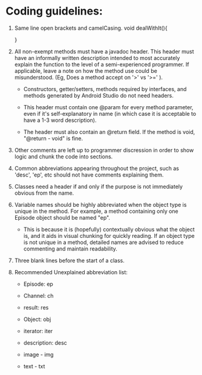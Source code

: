 # Coding guidelines:

1. Same line open brackets and camelCasing. void dealWithIt(){

   }

2. All non-exempt methods must have a javadoc header. This header must have an informally written description intended to most 
accurately explain the function to the level of a semi-experienced programmer. If applicable, leave a note on how the method use could 
be misunderstood. (Eg, Does a method accept on '>' vs '>=' ).

   - Constructors, getter/setters, methods required by interfaces, and methods generated by Android Studio do not need headers.

   - This header must contain one @param for every method parameter, even if it's self-explanatory in name (in which case it is acceptable to have a 1-3 word description).

   - The header must also contain an @return field. If the method is void, "@return - void" is fine.

3. Other comments are left up to programmer discression in order to show logic and chunk the code into 
sections.

4. Common abbreviations appearing throughout the project, 
such as 'desc', 'ep', etc should not have comments explaining them.

5. Classes need a header if and only if the purpose is not immediately obvious from the name. 

6. Variable names should be highly abbreviated when the object type is unique in the method.
For example, a method containing only one Episode object should be named "ep". 

   - This is because it is (hopefully) contextually obvious what the object is, and it aids in visual chunking for quickly reading.
If an object type is not unique in a method, detailed names are advised to reduce commenting and maintain
readability.

7. Three blank lines before the start of a class.

8. Recommended Unexplained abbreviation list:

	- Episode: ep
  
	- Channel: ch
  
	- result: res
  
	- Object: obj
  
	- iterator: iter
	
	- description: desc
	
	- image - img
	
	- text - txt
  
